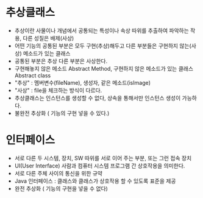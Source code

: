 # 추상클래스
- 추상이란 사물이나 개념에서 공통되는 특성이나 속상 따위를 추출하여 파악하는 작용, 다른 성질은 배제(사상)
- 어떤 기능의 공통된 부분은 모두 구현(추상)해두고 다른 부분들은 구현하지 않는(사상) 메소드가 있는 클래스
- 공통된 부분은 추상 다른 부분은 사상한다.
- 구현해놓지 않은 메소드 Abstract Method, 구현하지 않은 메소드가 있는 클래스 Abstract class
- "추상" : 멤버변수(fileName), 생성자, 같은 메소드(isImage)
- "사상" : file을 체크하는 방식이 다르다.
- 추상클래스는 인스턴스를 생성할 수 없다, 상속을 통해서만 인스턴스 생성이 가능하다.
- 불완전 추상화 ( 기능의 구현 넣을 수 있다.)

# 인터페이스
- 서로 다른 두 시스템, 장치, SW 따위를 서로 이어 주는 부분, 또는 그런 접속 장치
- UI(User Interface) 사람과 컴퓨터 시스템 프로그램 간 상호작용을 의미한다.
- 서로 다른 주체 사이의 통신을 위한 규약
- Java 인터페이스 : 클래스와 클래스가 상호작용 할 수 있도록 표준을 제공
- 완전 추상화 ( 기능의 구현을 넣을 수 없다)
